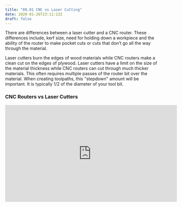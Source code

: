 ```yaml
---
title: "09.01 CNC vs Laser Cutting"
date: 2020-01-26T23:11:13Z
draft: false
---
```


There are differences between a laser cutter and a CNC router. These differences include, kerf size, need for holding down a workpiece and the ability of the router to make pocket cuts or cuts that don’t go all the way through the material.

Laser cutters burn the edges of wood materials while CNC routers make a clean cut on the edges of plywood. Laser cutters have a limit on the size of the material thickness while CNC routers can cut through much thicker materials. This often requires multiple passes of the router bit over the material. When creating toolpaths, this "stepdown" amount will be important. It is typically 1/2 of the diameter of your tool bit.

<div class="video-grid">
<div class="video-card">

### CNC Routers vs Laser Cutters

<div class="iframe-16-9-container"><iframe class="youTubeIframe"  src="https://www.youtube.com/embed/oYxp6FXG27I?rel=0" width="560" height="315" frameborder="0" allowfullscreen="allowfullscreen"></iframe></div>
</div>
</div>
